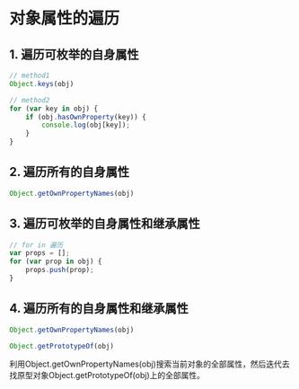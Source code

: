 # 对象属性的遍历

## 1. 遍历可枚举的自身属性

```javascript
// method1
Object.keys(obj)

// method2
for (var key in obj) {
	if (obj.hasOwnProperty(key)) {
		console.log(obj[key]);
	}
}
```

## 2. 遍历所有的自身属性

```javascript
Object.getOwnPropertyNames(obj)
```

## 3. 遍历可枚举的自身属性和继承属性

```javascript
// for in 遍历
var props = [];
for (var prop in obj) {
	props.push(prop);
}
```

## 4. 遍历所有的自身属性和继承属性

```javascript
Object.getOwnPropertyNames(obj)

Object.getPrototypeOf(obj)
```

利用Object.getOwnPropertyNames(obj)搜索当前对象的全部属性，然后迭代去找原型对象Object.getPrototypeOf(obj)上的全部属性。